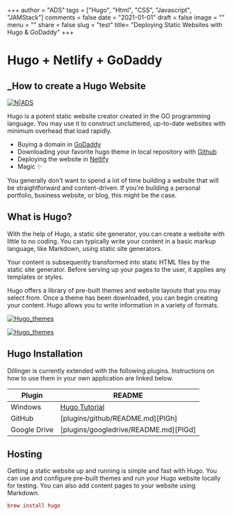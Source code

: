 +++
author = "ADS"
tags = ["Hugo", "Html", "CSS", "Javascript", "JAMStack"]
comments = false
date = "2021-01-01"
draft = false
image = ""
menu = ""
share = false
slug = "test"
title= "Deploying Static Websites with Hugo & GoDaddy"
+++

# Hugo + Netlify + GoDaddy
## _How to create a Hugo Website

[![N|ADS](https://drive.google.com/file/d/1fc_TUf2koFfWJ50DnV8TxYw6OJ7GZ1Xx/view?usp=sharing)](https://gohugo.io/documentation/)

Hugo is a potent static website creator created in the GO programming language. You may use it to construct uncluttered, up-to-date websites with minimum overhead that load rapidly.

- Buying a domain in [GoDaddy]
- Downloading your favorite hugo theme in local repository with [Github]
- Deploying the website in [Netlify]
- Magic ✨


You generally don't want to spend a lot of time building a website that will be straightforward and content-driven. If you're building a personal portfolio, business website, or blog, this might be the case.

## What is Hugo?

With the help of Hugo, a static site generator, you can create a website with little to no coding. You can typically write your content in a basic markup language, like Markdown, using static site generators.

Your content is subsequently transformed into static HTML files by the static site generator. Before serving up your pages to the user, it applies any templates or styles.

Hugo offers a library of pre-built themes and website layouts that you may select from. Once a theme has been downloaded, you can begin creating your content. Hugo allows you to write information in a variety of formats.


[![Hugo_themes](/post/images/hugo_themes.jpg")](https://themes.gohugo.io/)


[![Hugo_themes](/images/hugo_themes_github.jpg")](https://github.com/half-duplex/hugo-arcana/)

## Hugo Installation

Dillinger is currently extended with the following plugins.
Instructions on how to use them in your own application are linked below.

| Plugin | README |
| ------ | ------ |
| Windows | [Hugo Tutorial][Win] |
| GitHub | [plugins/github/README.md][PlGh] |
| Google Drive | [plugins/googledrive/README.md][PlGd] |


## Hosting
Getting a static website up and running is simple and fast with Hugo. You can use and configure pre-built themes and run your Hugo website locally for testing. You can also add content pages to your website using Markdown.



```MAC
brew install hugo
```



[//]: # (These are reference links used in the body of this note and get stripped out when the markdown processor does its job. There is no need to format nicely because it shouldn't be seen. Thanks SO - http://stackoverflow.com/questions/4823468/store-comments-in-markdown-syntax)

   [Netlify]: <https://gohugo.io/hosting-and-deployment/hosting-on-netlify/>
   [GoDaddy]: <https://www.godaddy.com/>
   [Github]: <http://daringfireball.net>
    [Win]: <https://www.youtube.com/watch?v=C04dlR1Ufj4>
   